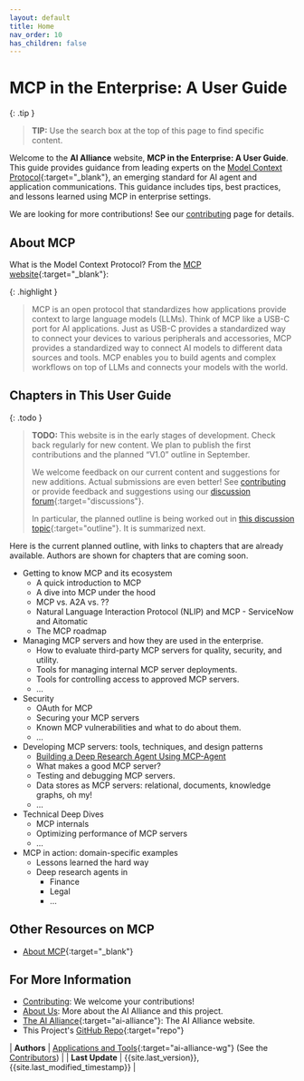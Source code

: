 ```yaml
---
layout: default
title: Home
nav_order: 10
has_children: false
---
```


# MCP in the Enterprise: A User Guide

{: .tip }
> **TIP:** Use the search box at the top of this page to find specific content.

Welcome to the **AI Alliance** website, **MCP in the Enterprise: A User Guide**. This guide provides guidance from leading experts on the [Model Context Protocol](https://modelcontextprotocol.io/introduction){:target="_blank"}, an emerging standard for AI agent and application communications. This guidance includes tips, best practices, and lessons learned using MCP in enterprise settings.

We are looking for more contributions! See our [contributing]({{site.baseurl}}/contributing) page for details.

## About MCP 

What is the Model Context Protocol? From the [MCP website](https://modelcontextprotocol.io/introduction){:target="_blank"}:

{: .highlight }
> MCP is an open protocol that standardizes how applications provide context to large language models (LLMs). Think of MCP like a USB-C port for AI applications. Just as USB-C provides a standardized way to connect your devices to various peripherals and accessories, MCP provides a standardized way to connect AI models to different data sources and tools. MCP enables you to build agents and complex workflows on top of LLMs and connects your models with the world.

## Chapters in This User Guide

{: .todo }
> **TODO:** This website is in the early stages of development. Check back regularly for new content. We plan to publish the first contributions and the planned &ldquo;V1.0&rdquo; outline in September.
>
> We welcome feedback on our current content and suggestions for new additions. Actual submissions are even better! See [contributing]({{site.baseurl}}/contributing) or provide feedback and suggestions using our [discussion forum](https://github.com/The-AI-Alliance/enterprise-MCP/discussions){:target="discussions"}.
>
> In particular, the planned outline is being worked out in [this discussion topic](https://github.com/The-AI-Alliance/enterprise-MCP/discussions/4){:target="outline"}. It is summarized next. 

Here is the current planned outline, with links to chapters that are already available. Authors are shown for chapters that are coming soon. 

* Getting to know MCP and its ecosystem
  * A quick introduction to MCP
  * A dive into MCP under the hood
  * MCP vs. A2A vs. ??
  * Natural Language Interaction Protocol (NLIP) and MCP - ServiceNow and Aitomatic
  * The MCP roadmap
* Managing MCP servers and how they are used in the enterprise.
  * How to evaluate third-party MCP servers for quality, security, and utility.
  * Tools for managing internal MCP server deployments.
  * Tools for controlling access to approved MCP servers.
  * …
* Security
  * OAuth for MCP
  * Securing your MCP servers
  * Known MCP vulnerabilities and what to do about them.
  * …
* Developing MCP servers: tools, techniques, and design patterns
  * [Building a Deep Research Agent Using MCP-Agent]({{site.baseurl}}/developing-mcp-servers/deep-research-mcp-agent/)
  * What makes a good MCP server?
  * Testing and debugging MCP servers.
  * Data stores as MCP servers: relational, documents, knowledge graphs, oh my!
  * …
* Technical Deep Dives
  * MCP internals
  * Optimizing performance of MCP servers
  * …
* MCP in action: domain-specific examples
  * Lessons learned the hard way
  * Deep research agents in
    * Finance
    * Legal
    * …

## Other Resources on MCP

* [About MCP](https://modelcontextprotocol.io/introduction){:target="_blank"}

## For More Information

* [Contributing]({{site.baseurl}}/contributing): We welcome your contributions! 
* [About Us]({{site.baseurl}}/about): More about the AI Alliance and this project.
* [The AI Alliance](https://thealliance.ai){:target="ai-alliance"}: The AI Alliance website.
* This Project's [GitHub Repo](https://github.com/The-AI-Alliance/enterprise-MCP){:target="repo"}

| **Authors**     | [Applications and Tools](https://thealliance.ai/focus-areas/applications-and-tools){:target="ai-alliance-wg"} (See the [Contributors]({{site.baseurl}}/contributing/#contributors)) |
| **Last Update** | {{site.last_version}}, {{site.last_modified_timestamp}} |
